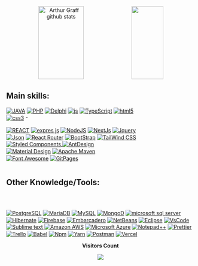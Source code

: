 <div align="center">  
 <img width="49%" height="195px" src="https://github-readme-stats-sigma-five.vercel.app/api?username=Benfic4rthur&show_icons=true&count_private=true&hide_border=true&title_color=00bfbf&icon_color=00bfbf&text_color=c9d1d9&bg_color=0d1117" alt="Arthur Graff github stats" /> 
  <img width="41%" height="195px" src="https://github-readme-stats-sigma-five.vercel.app/api/top-langs/?username=Benfic4rthur&layout=compact&hide_border=true&title_color=00bfbf&text_color=00bfbf&bg_color=0d1117" />
</div>

<!--[![Ashutosh's github activity graph](https://github-readme-activity-graph.cyclic.app/graph?username=Benfic4rthur&bg_color=000000&color=164fc0&line=f5f5f5&point=757070&area=true&hide_border=true)](https://github.com/ashutosh00710/github-readme-activity-graph)
<p align="center">
  <img src="https://github-profile-trophy.vercel.app/?username=Benfic4rthur&theme=dracula&row=2&no-bg=true&column=3&margin-w=15&margin-h=15" />
</p>


<div align="center"> 
<a href="https://www.instagram.com/if.benfica/" target="_blank"><img src="https://img.shields.io/badge/-Instagram-%23E4405F?style=for-the-badge&logo=instagram&logoColor=white"</a>
</div-->
  

## Main skills:
<div style="display: inline-block; width: 350px;">
  <a href="https://www.java.com/" target="_blank"><img align="center" alt="JAVA" src="https://img.shields.io/badge/Java-ED8B00?style=for-the-badge&logo=java&logoColor=white"/></a>
   <a href="https://www.php.net/"><img align="center" alt="PHP" src="https://img.shields.io/badge/PHP-777BB4?style=for-the-badge&logo=php&logoColor=white"/></a>
  <a href="https://www.embarcadero.com/products/delphi"><img align="center" alt="Delphi" src="https://img.shields.io/badge/Delphi-B22222?style=for-the-badge&logo=delphi&logoColor=white"/></a>
  <a href="https://developer.mozilla.org/en-US/docs/Web/JavaScript"><img align="center" alt="js" src="https://img.shields.io/badge/JavaScript-F7DF1E?style=for-the-badge&logo=javascript&logoColor=black" /></a>
  <a href="https://www.typescriptlang.org/"><img align="center" alt="TypeScript" src="https://img.shields.io/badge/TypeScript-007ACC?style=for-the-badge&logo=typescript&logoColor=white" /></a>
  <a href="https://developer.mozilla.org/en-US/docs/Web/Guide/HTML/HTML5"><img align="center" alt="html5" src="https://img.shields.io/badge/HTML5-E34F26?style=for-the-badge&logo=html5&logoColor=white" /></a>
  <a href="https://developer.mozilla.org/en-US/docs/Web/CSS"><img align="center" alt="css3" src="https://img.shields.io/badge/CSS3-1572B6?style=for-the-badge&logo=css3&logoColor=white" /></a> - 

  <a href="https://reactjs.org/"><img align="center" alt="REACT" src="https://img.shields.io/badge/React-20232A?style=for-the-badge&logo=react&logoColor=61DAFB" /></a>
  <a href="https://expressjs.com/pt-br/"><img align="center" alt="expres js" src="https://img.shields.io/badge/Express.js-000000?style=for-the-badge&logo=express&logoColor=white"/></a>
  <a href="https://nodejs.org/en/"><img align="center" alt="NodeJS" src="https://img.shields.io/badge/Node.js-43853D?style=for-the-badge&logo=node.js&logoColor=white" /></a>
  <a href="https://nextjs.org/"><img align="center" alt="NextJs" src="https://img.shields.io/badge/next.js-000000?style=for-the-badge&logo=nextdotjs&logoColor=white"/></a>
  <a href="https://jquery.com/"><img align="center" alt="Jquery" src="https://img.shields.io/badge/jQuery-0769AD?style=for-the-badge&logo=jquery&logoColor=white"/></a>
  <a href="https://www.json.org/"><img align="center" alt="Json" src="https://img.shields.io/badge/json-5E5C5C?style=for-the-badge&logo=json&logoColor=white"/></a>
 <a href="https://reactrouter.com/en/main"><img align="center" alt="React Router" src="https://img.shields.io/badge/React_Router-CA4245?style=for-the-badge&logo=react-router&logoColor=white"></a>
  <a href="https://getbootstrap.com/"><img align="center" alt="BootStrap" src="https://img.shields.io/badge/Bootstrap-563D7C?style=for-the-badge&logo=bootstrap&logoColor=white"/></a>
  <a href="https://tailwindcss.com/"><img align="center" alt="TailWind CSS" src="https://img.shields.io/badge/Tailwind_CSS-38B2AC?style=for-the-badge&logo=tailwind-css&logoColor=white"/>
 </a>
 <a href="https://styled-components.com/"><img align="center" alt="Styled Components" src="https://img.shields.io/badge/styled--components-DB7093?style=for-the-badge&logo=styled-components&logoColor=white"/>
  <a href="https://ant.design/"><img align="center" alt="AntDesign" src="https://img.shields.io/badge/Ant%20Design-1890FF?style=for-the-badge&logo=antdesign&logoColor=white"/></a>
  <a href="https://m3.material.io/"><img align="center" alt="Material Design" src="https://img.shields.io/badge/material%20design-757575?style=for-the-badge&logo=material%20design&logoColor=white"/></a>
  <a href="https://maven.apache.org/"><img align="center" alt="Apache Maven" src="https://img.shields.io/badge/apache_maven-C71A36?style=for-the-badge&logo=apachemaven&logoColor=white"/></a>
  <a href="https://fontawesome.com/"><img align="center" alt="Font Awesome" src="https://img.shields.io/badge/Font_Awesome-339AF0?style=for-the-badge&logo=fontawesome&logoColor=white"/></a>
  <a href="https://pages.github.com/"><img  align="center" alt="GitPages" src="https://img.shields.io/badge/GitHub%20Pages-222222?style=for-the-badge&logo=GitHub%20Pages&logoColor=white"/></a>
</div>
  
  
## Other Knowledge/Tools:
<p style="display: inline-block; width: 300px;">


<a href="https://www.postgresql.org"><img  align="center" src="https://img.shields.io/badge/PostgreSQL-316192?style=for-the-badge&logo=postgresql&logoColor=white" alt="PostgreSQL"></a>
<a href="https://mariadb.org/"><img  align="center" src="https://img.shields.io/badge/MariaDB-01529E?style=for-the-badge&logo=mariadb&logoColor=white" alt="MariaDB"></a>
<a href="https://www.mysql.com/"><img  align="center" src="https://img.shields.io/badge/-mysql-0D1117?style=for-the-badge&logo=mysql&labelColor=0D1117" alt="MySQL"></a>
<a href="https://www.mongodb.com/"><img  align="center" src="https://img.shields.io/badge/MongoDB-4EA94B?style=for-the-badge&logo=mongodb&logoColor=white" alt="MongoD"></a>
<a href="https://www.microsoft.com/en-us/sql-server"><img align="center" src="https://img.shields.io/badge/Microsoft%20SQL%20Server-CC2927?style=for-the-badge&logo=microsoft%20sql%20server&logoColor=white" alt="microsoft sql server"></a>
<a href="https://hibernate.org/"><img  align="center" alt="Hibernate" src="https://img.shields.io/badge/Hibernate-59666C?style=for-the-badge&logo=Hibernate&logoColor=white"></a>
<a href="https://firebase.google.com/"><img  align="center" alt="Firebase" src="https://img.shields.io/badge/firebase-ffca28?style=for-the-badge&logo=firebase&logoColor=black"></a>
<a href="https://www.embarcadero.com/products/delphi"><img align="center" alt="Embarcadero" src="https://img.shields.io/badge/Delphi_RAD_Studio-B22222?style=for-the-badge&logo=delphi&logoColor=white"></a>
<a href="https://netbeans.apache.org/"><img align="center" alt="NetBeans" src="https://img.shields.io/badge/apache%20netbeans-1B6AC6?style=for-the-badge&logo=apache%20netbeans%20IDE&logoColor=white"/></a>
<a href="https://www.eclipse.org/"><img align="center" alt="Eclipse" src="https://img.shields.io/badge/Eclipse-2C2255?style=for-the-badge&logo=eclipse&logoColor=white"/></a>
<a href="https://code.visualstudio.com/"><img align="center" alt="VsCode" src="https://img.shields.io/badge/VSCode-0078D4?style=for-the-badge&logo=visual%20studio%20code&logoColor=white"/></a> 
<a href="https://www.sublimetext.com/"><img align="center" alt="Sublime text" src="https://img.shields.io/badge/sublime_text-%23575757.svg?&style=for-the-badge&logo=sublime-text&logoColor=important"/> </a>
<a href="https://aws.amazon.com/"><img align="center" src="https://img.shields.io/badge/Amazon_AWS-232F3E?style=for-the-badge&logo=amazon-aws&logoColor=white" alt="Amazon AWS"></a>
<a href="https://azure.microsoft.com/"><img align="center" src="https://img.shields.io/badge/microsoft%20azure-0089D6?style=for-the-badge&logo=microsoft-azure&logoColor=white" alt="Microsoft Azure"></a>
<a href="https://notepad-plus-plus.org/downloads/"><img align="center" alt="Notepad++" src="https://img.shields.io/badge/Notepad++-90E59A.svg?style=for-the-badge&logo=notepad%2B%2B&logoColor=black"/></a>
<a href="https://prettier.io/"><img align="center" alt="Prettier" src="https://img.shields.io/badge/prettier-1A2C34?style=for-the-badge&logo=prettier&logoColor=F7BA3E"/></a>
<a href="https://trello.com/"><img align="center" alt="Trello" src="https://img.shields.io/badge/Trello-0052CC?style=for-the-badge&logo=trello&logoColor=white"></a>
 <a href="https://babeljs.io/"><img align="center" alt="Babel" src="https://img.shields.io/badge/Babel-F9DC3E?style=for-the-badge&logo=babel&logoColor=white"></a>
 <a href="https://www.npmjs.com/"><img align="center" alt="Npm" src="https://img.shields.io/badge/npm-CB3837?style=for-the-badge&logo=npm&logoColor=white"></a>
 <a href="https://yarnpkg.com/"><img align="center" alt="Yarn" src="https://img.shields.io/badge/Yarn-2C8EBB?style=for-the-badge&logo=yarn&logoColor=white"></a>
 <a href="https://www.postman.com/"><img align="center" alt="Postman" src="https://img.shields.io/badge/Postman-FF6C37?style=for-the-badge&logo=Postman&logoColor=white"></a>
 <a href="https://vercel.com/benfic4rthur"><img align="center" alt="Vercel" src="https://img.shields.io/badge/Vercel-000000?style=for-the-badge&logo=vercel&logoColor=white"></a>
</p>

<div align="center">
<p align="centre"><b>Visitors Count</b></p>  
<p align="center"><img align="center" src="https://profile-counter.glitch.me/{Benfic4rthur}/count.svg" /></p> 
<br></div>
